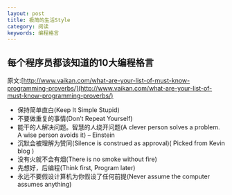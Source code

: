 ```yaml
---
layout: post
title: 极简的生活Style
category: 阅读
keywords: 编程格言
---
```

## 每个程序员都该知道的10大编程格言
原文:[http://www.vaikan.com/what-are-your-list-of-must-know-programming-proverbs/](http://www.vaikan.com/what-are-your-list-of-must-know-programming-proverbs/)

* 保持简单直白(Keep It Simple Stupid)
* 不要做重复的事情(Don’t Repeat Yourself)
* 能干的人解决问题。智慧的人绕开问题(A clever person solves a problem. A wise person avoids it) – Einstein
* 沉默会被理解为赞同(Silence is construed as approval)( Picked from Kevin blog )
* 没有火就不会有烟(There is no smoke without fire)
* 先想好，后编程(Think first, Program later)
* 永远不要假设计算机为你假设了任何前提(Never assume the computer assumes anything)